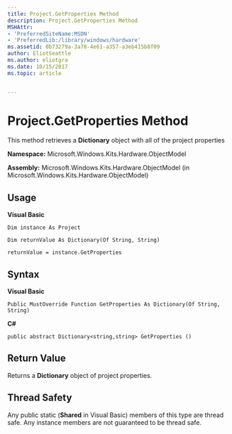 ```yaml
---
title: Project.GetProperties Method
description: Project.GetProperties Method
MSHAttr:
- 'PreferredSiteName:MSDN'
- 'PreferredLib:/library/windows/hardware'
ms.assetid: 0b73279a-3a78-4e61-a357-a3eb415b8f09
author: EliotSeattle
ms.author: eliotgra
ms.date: 10/15/2017
ms.topic: article


---
```


# Project.GetProperties Method


This method retrieves a **Dictionary** object with all of the project properties

**Namespace:** Microsoft.Windows.Kits.Hardware.ObjectModel

**Assembly:** Microsoft.Windows.Kits.Hardware.ObjectModel (in Microsoft.Windows.Kits.Hardware.ObjectModel)

## <span id="Usage"></span><span id="usage"></span><span id="USAGE"></span>Usage


**Visual Basic**

`Dim instance As Project`

`Dim returnValue As Dictionary(Of String, String)`

`returnValue = instance.GetProperties`

## <span id="Syntax"></span><span id="syntax"></span><span id="SYNTAX"></span>Syntax


**Visual Basic**

`Public MustOverride Function GetProperties As Dictionary(Of String, String)`

**C#**

`public abstract Dictionary<string,string> GetProperties ()`

## <span id="Return_Value"></span><span id="return_value"></span><span id="RETURN_VALUE"></span>Return Value


Returns a **Dictionary** object of project properties.

## <span id="Thread_Safety"></span><span id="thread_safety"></span><span id="THREAD_SAFETY"></span>Thread Safety


Any public static (**Shared** in Visual Basic) members of this type are thread safe. Any instance members are not guaranteed to be thread safe.

 

 






